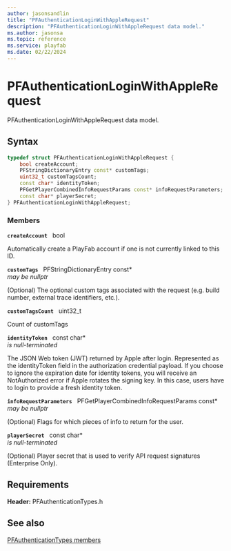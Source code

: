 ```yaml
---
author: jasonsandlin
title: "PFAuthenticationLoginWithAppleRequest"
description: "PFAuthenticationLoginWithAppleRequest data model."
ms.author: jasonsa
ms.topic: reference
ms.service: playfab
ms.date: 02/22/2024
---
```


# PFAuthenticationLoginWithAppleRequest  

PFAuthenticationLoginWithAppleRequest data model.  

## Syntax  
  
```cpp
typedef struct PFAuthenticationLoginWithAppleRequest {  
    bool createAccount;  
    PFStringDictionaryEntry const* customTags;  
    uint32_t customTagsCount;  
    const char* identityToken;  
    PFGetPlayerCombinedInfoRequestParams const* infoRequestParameters;  
    const char* playerSecret;  
} PFAuthenticationLoginWithAppleRequest;  
```
  
### Members  
  
**`createAccount`** &nbsp; bool  
  
Automatically create a PlayFab account if one is not currently linked to this ID.
  
**`customTags`** &nbsp; PFStringDictionaryEntry const*  
*may be nullptr*  
  
(Optional) The optional custom tags associated with the request (e.g. build number, external trace identifiers, etc.).
  
**`customTagsCount`** &nbsp; uint32_t  
  
Count of customTags
  
**`identityToken`** &nbsp; const char*  
*is null-terminated*  
  
The JSON Web token (JWT) returned by Apple after login. Represented as the identityToken field in the authorization credential payload. If you choose to ignore the expiration date for identity tokens, you will receive an NotAuthorized error if Apple rotates the signing key. In this case, users have to login to provide a fresh identity token.
  
**`infoRequestParameters`** &nbsp; PFGetPlayerCombinedInfoRequestParams const*  
*may be nullptr*  
  
(Optional) Flags for which pieces of info to return for the user.
  
**`playerSecret`** &nbsp; const char*  
*is null-terminated*  
  
(Optional) Player secret that is used to verify API request signatures (Enterprise Only).
  
  
## Requirements  
  
**Header:** PFAuthenticationTypes.h
  
## See also  
[PFAuthenticationTypes members](../pfauthenticationtypes_members.md)  

  
  
